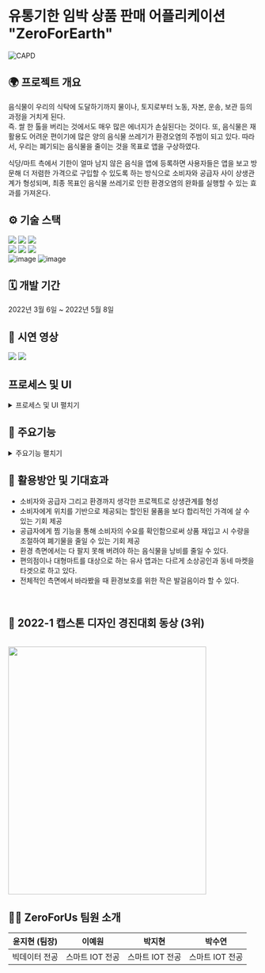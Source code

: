 # 유통기한 임박 상품 판매 어플리케이션 "ZeroForEarth" 
![CAPD](https://github.com/noeyhijnuY/SeeSeoul/assets/103602096/aa514705-2f30-4367-b49d-f6a927068bd9)

## 🌍 프로젝트 개요

음식물이 우리의 식탁에 도달하기까지 물이나, 토지로부터 노동, 자본, 운송, 보관 등의 과정을 거치게 된다. <br>
즉. 쌀 한 톨을 버리는 것에서도 매우 많은 에너지가 손실된다는 것이다. 또, 음식물은 재활용도 어려운 편이기에 많은 양의 음식물 쓰레기가 환경오염의 주범이 되고 있다.
따라서, 우리는 폐기되는 음식물을 줄이는 것을 목표로 앱을 구상하였다.

식당/마트 측에서 기한이 얼마 남지 않은 음식을 앱에 등록하면 사용자들은 앱을 보고 방문해 더 저렴한 가격으로 구입할 수 있도록 하는 방식으로 소비자와 공급자 사이 상생관계가 형성되며, 최종 목표인 음식물 쓰레기로 인한 환경오염의 완화를 실행할 수 있는 효과를 가져온다.
<br>
## ⚙️ 기술 스택 
<img src="https://img.shields.io/badge/JAVA-007396?style=for-the-badge&logo=java&logoColor=white"> <img src="https://img.shields.io/badge/XML-E34F26?style=for-the-badge&logo=xml&logoColor=white"> <img src="https://img.shields.io/badge/firebase-FFCA28?style=for-the-badge&logo=firebase&logoColor=white"> <br>
<img src="https://img.shields.io/badge/androidstudio-6DB33F?style=for-the-badge&logo=androidstudio&logoColor=white">
<img src="https://img.shields.io/badge/github-181717?style=for-the-badge&logo=github&logoColor=white"> <img src="https://img.shields.io/badge/git-F05032?style=for-the-badge&logo=git&logoColor=white"> <br>
![image](https://github.com/noeyhijnuY/SeeSeoul/assets/103602096/76bf8cba-db36-4357-968b-497ce8d617b8)
![image](https://github.com/noeyhijnuY/SeeSeoul/assets/103602096/d7542559-64d5-464f-b04e-838f70098269)

## 🗓 개발 기간 
2022년 3월 6일 ~ 2022년 5월 8일
<br>
## 📀 시연 영상 
[<img src="https://img.shields.io/badge/YouTube-FF0000?style=for-the-badge&logo=YouTube&logoColor=white">](https://youtu.be/Icq7sP5c27M?si=kFIZLYo9Df4txBPY)
[<img src="https://img.shields.io/badge/YouTube-FF0000?style=for-the-badge&logo=YouTube&logoColor=white">](https://youtu.be/o9jH5xq37ts?si=fhGAZkEZMwYPhvs0)
<br>

## 프로세스 및 UI
<details>
<summary> 프로세스 및 UI 펼치기 </summary>
<div markdown="1">

![image](https://github.com/noeyhijnuY/SeeSeoul/assets/103602096/8a494419-782c-4333-8f8d-0be3e98b3c58)
![image](https://github.com/noeyhijnuY/SeeSeoul/assets/103602096/9c9309c4-21f1-44fd-a7a0-fa130ba983f3)

</div>
</details>

##  📱 주요기능
<details>
<summary> 주요기능 펼치기 </summary>
<div markdown="1">

### 1. 로그인 / 회원가입
![image](https://github.com/noeyhijnuY/SeeSeoul/assets/103602096/aaadcedf-b3b5-4b5e-8456-919410a50be7)
![image](https://github.com/noeyhijnuY/SeeSeoul/assets/103602096/1681f4ae-cccc-484b-a3c6-69f471941d4d)
![image](https://github.com/noeyhijnuY/SeeSeoul/assets/103602096/67d9fe64-22eb-40ef-91e5-c3039ab0548f)
<br>
제로포어스 로고와 함께 로그인 및 회원가입 버튼을 배치했으며 비밀번호 재설정시, 이메일을 입력하면 이메일로 새로운 비밀번호를 재설정 할 수 있는 코드를 보내도록 구현했다.

#### 사장님 / 고객님 회원가입 <br>
![image](https://github.com/noeyhijnuY/SeeSeoul/assets/103602096/78d445ee-be7b-42fc-bffc-8b73149bcdb9)
![image](https://github.com/noeyhijnuY/SeeSeoul/assets/103602096/1fb39c4a-4ec0-4ba8-9868-6484a86d211e)
<br>
사장님으로 회원가입 시: 상점명, 상점 주소, 상점 전화번호, 상점 운영시간, 상점 종류 등 상점 정보에 대한 등록과 사장님의 개인 정보를 입력

고객님으로 회원가입 시: 이메일, 비밀번호, 닉네임 등 기본적인 개인 정보를 입력

<br>

### 2. 매물 확인 (메인 화면)
![image](https://github.com/noeyhijnuY/SeeSeoul/assets/103602096/45f80ca5-08b8-40d3-b285-daedbb1b952d)
![image](https://github.com/noeyhijnuY/SeeSeoul/assets/103602096/bb0f0fb4-c5c1-4a68-b870-8c12d13d1cf8)
![image](https://github.com/noeyhijnuY/SeeSeoul/assets/103602096/8a3d7443-4d30-4633-af51-faa45ddbfaca)
<br>
매물 가격, 매물 사진, 매물의 찜 기능 및 매물의 상품명을 기준으로 검색해 빠르게 사용자가 원하는 매물을 찾을 수 있는 화면을 구현했다. 또한, 한눈에 보기 쉽게 여러 매물들을 배치했다.

<br>


### 3. 마이페이지
![image](https://github.com/noeyhijnuY/SeeSeoul/assets/103602096/caf2ae4c-0656-41e4-a2da-b8d68d7d77c3)
<br>
#### 1) 내정보
![image](https://github.com/noeyhijnuY/SeeSeoul/assets/103602096/38d68303-aaed-4b53-85cf-cb8d7975b273)
<br>
사용자에 대한 정보인 이메일 및 닉네임을 확인할 수 있는 화면을 구현했다. 또, 어플의 효용성을 위해 상점의 영업시간 입력칸도 배치했다.

#### 2) 찜목록
![image](https://github.com/noeyhijnuY/SeeSeoul/assets/103602096/010fca68-b05d-45c3-bba4-0698caa31bb7)
![image](https://github.com/noeyhijnuY/SeeSeoul/assets/103602096/01775466-bec6-47c7-963e-da99ed3b97ba)
<br>
메인화면에서 매물을 보고 관심이 있어 찜 버튼을 눌렀던 매물들을 확인할 수 있는 찜 목록을 구현했다.
<br>
#### 3) 사장님 상품 등록
![image](https://github.com/noeyhijnuY/SeeSeoul/assets/103602096/797de058-122f-4bb5-91c6-7a79f48faacf)
![image](https://github.com/noeyhijnuY/SeeSeoul/assets/103602096/69e771ba-ec3d-4f01-8c64-864080d9054a)
<br>
사장님이 상품을 등록하는 페이지이며 상품명, 상품의 사진, 만료일(유통기한), 원가, 할인율을 입력받는다. 최종 가격은 자동으로 계산되어 상품 확인 창에서 확인할 수 있다.
<br>
#### 4) 사장님 상품 관리

![image](https://github.com/noeyhijnuY/SeeSeoul/assets/103602096/af3e47af-4320-42a6-bdca-34702667a93f)
<br>
게시물을 등록하거나 등록했던 상품의 글을 수정 또는 삭제가 가능하다. 유통기한이 임박한 제품의 매물 등록을 할 수 있으며 상품 정보 수정도 가능하다. 추가로, 판매자(점주)는 상품의 마감기한에 맞춰 할인율을 수시로 조정할 수 있다.
<br>


### 4. 지도
![image](https://github.com/noeyhijnuY/SeeSeoul/assets/103602096/30b028dd-6ded-496d-856c-7037c036cfec)
![image](https://github.com/noeyhijnuY/SeeSeoul/assets/103602096/3c8d38b9-26f2-4af5-862e-f130b373c5db)
<br>
기본 화면은 한림대학교 정문을 기준으로 나타낸 카카오맵 화면이며 ‘현재 위치 불러오기’ 버튼을 누르면 사용자의 현 위치를 기준으로 지도 화면을 전환한 후, 주위의 상점 표시한다.‘주소 검색’버튼을 누르면 카카오맵 주소 검색을 구현하는 JavaScript 웹뷰를 통해 검색 결과인 주소를 기준으로 지도 화면 전환하며 그 주위의 상점들을 표시한다.
<br>


</div>
</details>

## 💭 활용방안 및 기대효과
- 소비자와 공급자 그리고 환경까지 생각한 프로젝트로 상생관계를 형성
- 소비자에게 위치를 기반으로 제공되는 할인된 물품을 보다 합리적인 가격에 살 수 있는 기회 제공
- 공급자에게 찜 기능을 통해 소비자의 수요를 확인함으로써 상품 재입고 시 수량을 조절하여 폐기물을 줄일 수 있는 기회 제공
- 환경 측면에서는 다 팔지 못해 버려야 하는 음식물을 낭비를 줄일 수 있다.
- 편의점이나 대형마트를 대상으로 하는 유사 앱과는 다르게 소상공인과 동네 마켓을 타겟으로 하고 있다.
- 전체적인 측면에서 바라봤을 때 환경보호를 위한 작은 발걸음이라 할 수 있다.
 <br>

<h2>🥉 2022-1 캡스톤 디자인 경진대회 동상 (3위)</h2>
<br>
<img src ="https://github.com/noeyhijnuY/SeeSeoul/assets/103602096/ae59cfb8-1c59-4357-8a20-e99fe06df8fd" width = "400px" height = "500px"><br>

## 👩‍💻 ZeroForUs 팀원 소개 
| 윤지현 (팀장) | 이예원 | 박지현 | 박수연 |
| --- |  --- | --- | --- |
| 빅데이터 전공 | 스마트 IOT 전공 | 스마트 IOT 전공 | 스마트 IOT 전공 |

